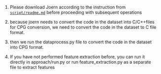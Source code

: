 1. Please download Joern according to the instruction from [`script/readme.md`](../script/readme.md) before proceeding with subsequent operations

2. because joern needs to convert the code in the dataset into C/C++files for CPG conversion, we need to convert the code in the dataset to C file format.

3. then we run the dataprocess.py file to convert the code in the dataset into CPG format.

4. If you have not performed feature extraction before, you can run it directly in approach/run.py or run feature_extraction.py as a separate file to extract features